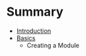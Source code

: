# Summary

* [Introduction](docs/README.md)
* [Basics](docs/basics/creating-a-module.md)
   * Creating a Module

